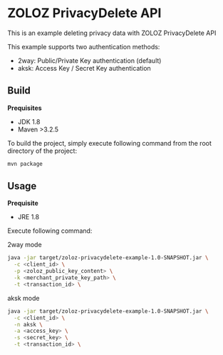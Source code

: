 # ZOLOZ PrivacyDelete API

This is an example deleting privacy data with ZOLOZ PrivacyDelete API

This example supports two authentication methods:

- 2way: Public/Private Key authentication (default)
- aksk: Access Key / Secret Key authentication


## Build
**Prequisites**
- JDK 1.8
- Maven >3.2.5

To build the project, simply execute following command from the root directory of the project:
```sh
mvn package
```

## Usage
**Prequisite**
- JRE 1.8

Execute following command:

2way mode

```sh
java -jar target/zoloz-privacydelete-example-1.0-SNAPSHOT.jar \
  -c <client_id> \
  -p <zoloz_public_key_content> \
  -k <merchant_private_key_path> \
  -t <transaction_id> \
```

aksk mode

```sh
java -jar target/zoloz-privacydelete-example-1.0-SNAPSHOT.jar \
  -c <client_id> \
  -n aksk \
  -a <access_key> \
  -s <secret_key> \
  -t <transaction_id> \
```